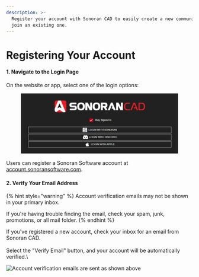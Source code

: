 ```yaml
---
description: >-
  Register your account with Sonoran CAD to easily create a new community, or
  join an existing one.
---
```


# Registering Your Account

#### 1. Navigate to the Login Page

On the website or app, select one of the login options:

<figure><img src="../../.gitbook/assets/image (4).png" alt=""><figcaption></figcaption></figure>

Users can register a Sonoran Software account at [account.sonoransoftware.com](https://account.sonoransoftware.com/).

#### 2. Verify Your Email Address

{% hint style="warning" %}
Account verification emails may not be shown in your primary inbox.

If you're having trouble finding the email, check your spam, junk, promotions, or all mail folder.
{% endhint %}

If you've registered a new account, check your inbox for an email from Sonoran CAD.\
\
Select the "Verify Email" button, and your account will be automatically verified.\


![Account verification emails are sent as shown above](../../.gitbook/assets/email.PNG)
